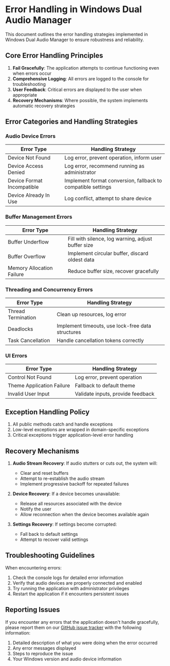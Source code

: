 # Error Handling in Windows Dual Audio Manager

This document outlines the error handling strategies implemented in Windows Dual Audio Manager to ensure robustness and reliability.

## Core Error Handling Principles

1. **Fail Gracefully**: The application attempts to continue functioning even when errors occur
2. **Comprehensive Logging**: All errors are logged to the console for troubleshooting
3. **User Feedback**: Critical errors are displayed to the user when appropriate
4. **Recovery Mechanisms**: Where possible, the system implements automatic recovery strategies

## Error Categories and Handling Strategies

### Audio Device Errors

| Error Type | Handling Strategy |
|------------|-------------------|
| Device Not Found | Log error, prevent operation, inform user |
| Device Access Denied | Log error, recommend running as administrator |
| Device Format Incompatible | Implement format conversion, fallback to compatible settings |
| Device Already In Use | Log conflict, attempt to share device |

### Buffer Management Errors

| Error Type | Handling Strategy |
|------------|-------------------|
| Buffer Underflow | Fill with silence, log warning, adjust buffer size |
| Buffer Overflow | Implement circular buffer, discard oldest data |
| Memory Allocation Failure | Reduce buffer size, recover gracefully |

### Threading and Concurrency Errors

| Error Type | Handling Strategy |
|------------|-------------------|
| Thread Termination | Clean up resources, log error |
| Deadlocks | Implement timeouts, use lock-free data structures |
| Task Cancellation | Handle cancellation tokens correctly |

### UI Errors

| Error Type | Handling Strategy |
|------------|-------------------|
| Control Not Found | Log error, prevent operation |
| Theme Application Failure | Fallback to default theme |
| Invalid User Input | Validate inputs, provide feedback |

## Exception Handling Policy

1. All public methods catch and handle exceptions
2. Low-level exceptions are wrapped in domain-specific exceptions
3. Critical exceptions trigger application-level error handling

## Recovery Mechanisms

1. **Audio Stream Recovery**: If audio stutters or cuts out, the system will:
   - Clear and reset buffers
   - Attempt to re-establish the audio stream
   - Implement progressive backoff for repeated failures

2. **Device Recovery**: If a device becomes unavailable:
   - Release all resources associated with the device
   - Notify the user
   - Allow reconnection when the device becomes available again

3. **Settings Recovery**: If settings become corrupted:
   - Fall back to default settings
   - Attempt to recover valid settings

## Troubleshooting Guidelines

When encountering errors:

1. Check the console logs for detailed error information
2. Verify that audio devices are properly connected and enabled
3. Try running the application with administrator privileges
4. Restart the application if it encounters persistent issues

## Reporting Issues

If you encounter any errors that the application doesn't handle gracefully, please report them on our [GitHub issue tracker](https://github.com/MaheshSharan/WindowsDualAudioManager/issues) with the following information:

1. Detailed description of what you were doing when the error occurred
2. Any error messages displayed
3. Steps to reproduce the issue
4. Your Windows version and audio device information

